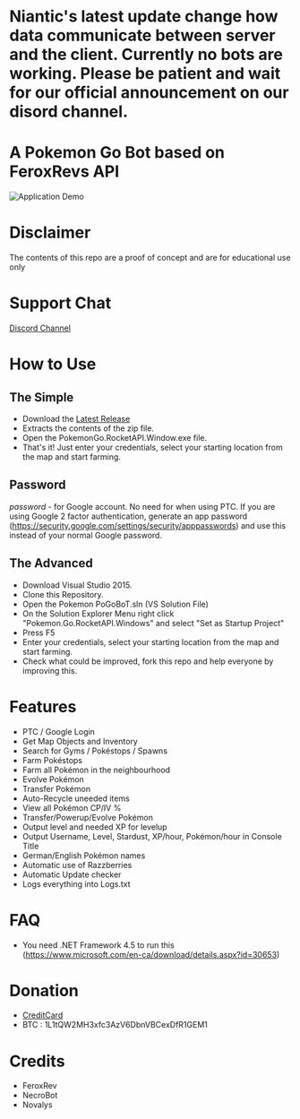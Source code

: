 # Niantic's latest update change how data communicate between server and the client. Currently no bots are working. Please be patient and wait for our official announcement on our disord channel.





# A Pokemon Go Bot based on FeroxRevs API
![Application Demo](http://i.imgur.com/sO5b4TR.png)

# Disclaimer
The contents of this repo are a proof of concept and are for educational use only

# Support Chat
[Discord Channel](https://discord.gg/beVKFJR)

# How to Use
## The Simple
- Download the [Latest Release](https://github.com/WooAf/PoGoBoT/releases/latest)
- Extracts the contents of the zip file.
- Open the PokemonGo.RocketAPI.Window.exe file.
- That's it! Just enter your credentials, select your starting location from the map and start farming.

## Password
 *password* - for Google account. No need for when using PTC. If you are using Google 2 factor authentication, generate an app password (https://security.google.com/settings/security/apppasswords) and use this instead of your normal Google password.

## The Advanced
- Download Visual Studio 2015.
- Clone this Repository.
- Open the Pokemon PoGoBoT.sln (VS Solution File)
- On the Solution Explorer Menu right click "Pokemon.Go.RocketAPI.Windows" and select "Set as Startup Project"
- Press F5
- Enter your credentials, select your starting location from the map and start farming.
- Check what could be improved, fork this repo and help everyone by improving this.

# Features
- PTC / Google Login
- Get Map Objects and Inventory
- Search for Gyms / Pokéstops / Spawns
- Farm Pokéstops
- Farm all Pokémon in the neighbourhood
- Evolve Pokémon
- Transfer Pokémon
- Auto-Recycle uneeded items
- View all Pokémon CP/IV %
- Transfer/Powerup/Evolve Pokémon
- Output level and needed XP for levelup
- Output Username, Level, Stardust, XP/hour, Pokémon/hour in Console Title
- German/English Pokémon names
- Automatic use of Razzberries
- Automatic Update checker
- Logs everything into Logs.txt

# FAQ
- You need .NET Framework 4.5 to run this (https://www.microsoft.com/en-ca/download/details.aspx?id=30653)

# Donation
- [CreditCard](https://www.phaopay.com/donate/)
- BTC : 1L1tQW2MH3xfc3AzV6DbnVBCexDfR1GEM1

# Credits
- FeroxRev
- NecroBot
- Novalys

